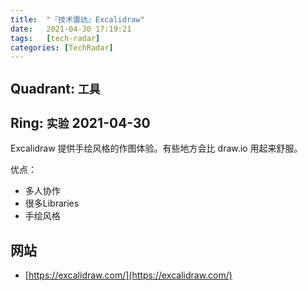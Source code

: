 ```yaml
---
title:  "『技术雷达』Excalidraw"
date:   2021-04-30 17:19:21
tags:   [tech-radar]
categories: [TechRadar]
---
```


## Quadrant: `工具`

## Ring: `实验` 2021-04-30

Excalidraw 提供手绘风格的作图体验。有些地方会比 draw.io 用起来舒服。

优点：
- 多人协作
- 很多Libraries
- 手绘风格

## 网站

- [https://excalidraw.com/](https://excalidraw.com/)
